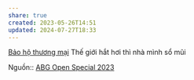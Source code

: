```yaml
---
share: true
created: 2023-05-26T14:51
updated: 2024-07-27T18:33
---
```

[Bảo hộ thương mại](./B%E1%BA%A3o%20h%E1%BB%99%20th%C6%B0%C6%A1ng%20m%E1%BA%A1i.md)
Thế giới hắt hơi thì nhà mình sổ mũi

Nguồn:: [ABG Open Special 2023](ABG%20Open%20Special%202023.md)
